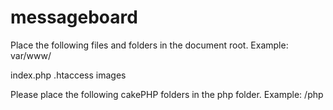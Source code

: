 # messageboard

Place the following files and folders in the document root. 
Example: var/www/

index.php
.htaccess
images

Please place the following cakePHP folders in the php folder.
Example: /php
